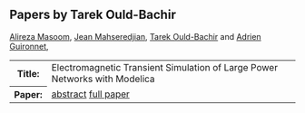 ## Papers by Tarek Ould-Bachir
<table><a href="/proceedings/authors/AlirezaMasoom">Alireza Masoom</a>, <a href="/proceedings/authors/JeanMahseredjian">Jean Mahseredjian</a>, <a href="/proceedings/authors/TarekOuld-Bachir">Tarek Ould-Bachir</a> and <a href="/proceedings/authors/AdrienGuironnet">Adrien Guironnet</a>, </td>
</tr>
<tr><th>Title:</th>
<td>Electromagnetic Transient Simulation of Large Power Networks with Modelica</td>
</tr>
<tr><th>Paper:</th>
<td><a href="/abstracts/abstract_4A_1">abstract</a> <a href="/proceedings/papers/Modelica2021session4A_paper1.pdf">full paper</a></td>
</tr>
</table>
